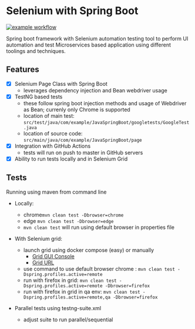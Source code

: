# Selenium with Spring Boot

[![example workflow](https://github.com/anishst/SeleniumSpringBoot/actions/workflows/main.yml/badge.svg)](https://github.com/anishst/SeleniumSpringBoot/actions)

Spring boot framework with Selenium automation testing tool to perform UI automation and test Microservices based application using different toolings and techniques.

## Features
- [x] Selenium Page Class with Spring Boot
    - leverages dependency injection and Bean webdriver usage
- [x] TestNG based tests
  - these follow spring boot injection methods and usage of Webdriver as Bean; currenly only Chrome is supported
  - location of main test: ```src/test/java/com/example/JavaSpringBoot/googletests/GoogleTest.java```
  - location of source code: ```src/main/java/com/example/JavaSpringBoot/page```
- [x] Integration with GitHub Actions
  - tests will run on push to master in GitHub servers
- [x] Ability to run tests locally and in Selenium Grid 
  
## Tests

Running using maven from command line
- Locally: 
  - chrome```mvn clean test -Dbrowser=chrome```
  - edge ```mvn clean test -Dbrowser=edge```
  - ```mvn clean test``` will run using default browser in properties file
- With Selenium grid:
  - launch grid using docker compose (easy) or manually
    - [Grid GUI Console](http://192.168.1.50:4444/grid/console)
    - [Grid URL](http://192.168.1.50:4444/wd/hub)
  - use command to use default browser chrome : ```mvn clean test -Dspring.profiles.active=remote```
  - run with firefox in grid: ```mvn clean test -Dspring.profiles.active=remote -Dbrowser=firefox```
  - run with firefox in grid in qa env: ```mvn clean test -Dspring.profiles.active=remote,qa -Dbrowser=firefox```
  
- Parallel tests using testng-suite.xml
  - adjust suite to run parallel/sequential